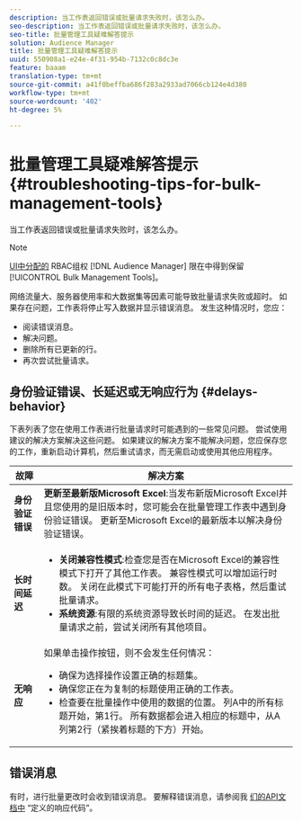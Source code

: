 ```yaml
---
description: 当工作表返回错误或批量请求失败时，该怎么办。
seo-description: 当工作表返回错误或批量请求失败时，该怎么办。
seo-title: 批量管理工具疑难解答提示
solution: Audience Manager
title: 批量管理工具疑难解答提示
uuid: 550908a1-e24e-4f31-954b-7132c0c8dc3e
feature: baaam
translation-type: tm+mt
source-git-commit: a41f0beffba686f283a2933ad7066cb124e4d380
workflow-type: tm+mt
source-wordcount: '402'
ht-degree: 5%

---
```



# 批量管理工具疑难解答提示{#troubleshooting-tips-for-bulk-management-tools}

当工作表返回错误或批量请求失败时，该怎么办。



<!-- 

<p>r_bulk_troubleshoot.xml </p>

 -->

>[!NOTE]
>
>[UI中分配的](../../features/administration/administration-overview.md) RBAC组权 [!DNL Audience Manager] 限在中得到保留 [!UICONTROL Bulk Management Tools]。

网络流量大、服务器使用率和大数据集等因素可能导致批量请求失败或超时。 如果存在问题，工作表将停止写入数据并显示错误消息。 发生这种情况时，您应：

* 阅读错误消息。
* 解决问题。
* 删除所有已更新的行。
* 再次尝试批量请求。

## 身份验证错误、长延迟或无响应行为 {#delays-behavior}

下表列表了您在使用工作表进行批量请求时可能遇到的一些常见问题。 尝试使用建议的解决方案解决这些问题。 如果建议的解决方案不能解决问题，您应保存您的工作，重新启动计算机，然后重试请求，而无需启动或使用其他应用程序。

<table id="table_AC6FB99402214A4EAC6E709465BB67AF"> 
 <thead> 
  <tr> 
   <th colname="col1" class="entry"> 故障 </th> 
   <th colname="col2" class="entry"> 解决方案 </th> 
  </tr> 
 </thead>
 <tbody> 
  <tr> 
   <td colname="col1"> <b>身份验证错误</b> </td> 
   <td colname="col2"> 
    <b>更新至最新版Microsoft Excel</b>:当发布新版Microsoft Excel并且您使用的是旧版本时，您可能会在批量管理工作表中遇到身份验证错误。 更新至Microsoft Excel的最新版本以解决身份验证错误。
</td> 
  </tr> 
  <tr> 
   <td colname="col1"> <b>长时间延迟</b> </td> 
   <td colname="col2"> 
    <ul id="ul_AA6F414024B2475AB1C0B46DC3FF0B36"> 
     <li id="li_ECC83AC39D7142519AA9A223DB8FCF23"> <b>关闭兼容性模式</b>:检查您是否在Microsoft Excel的兼容性模式下打开了其他工作表。 兼容性模式可以增加运行时数。 关闭在此模式下可能打开的所有电子表格，然后重试批量请求。 </li> 
     <li id="li_234BFCF563234DE198884F33AB75280D"> <b>系统资源</b>:有限的系统资源导致长时间的延迟。 在发出批量请求之前，尝试关闭所有其他项目。 </li> 
    </ul> </td> 
  </tr> 
  <tr> 
   <td colname="col1"> <b>无响应</b> </td> 
   <td colname="col2">如果单击操作按钮，则不会发生任何情况： 
    <ul id="ul_142E63CDD556414AB639E51734FEDBCF"> 
     <li id="li_DBB6C819603D46B5AECC9C854FDAFDF1">确保为选择操作设置正确的标题集。 </li> 
     <li id="li_391C9031907A4085BDAD42054960045C">确保您正在为复制的标题使用正确的工作表。 </li> 
     <li id="li_76A7241989204933858621FAAB5C3408">检查要在批量操作中使用的数据的位置。 列A中的所有标题开始，第1行。 所有数据都会进入相应的标题中，从A列第2行（紧挨着标题的下方）开始。 </li> 
    </ul> </td> 
  </tr> 
 </tbody> 
</table>

## 错误消息

有时，进行批量更改时会收到错误消息。 要解释错误消息，请参阅我 [们的API文档中](/help/using/api/rest-api-main/aam-api-getting-started.md#response-codes-defined) “定义的响应代码”。

